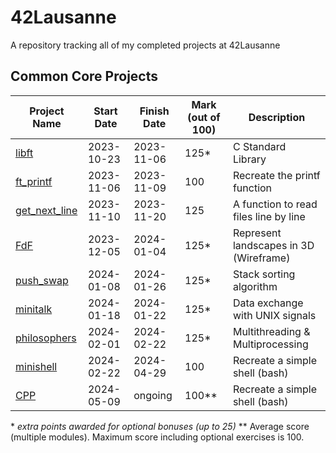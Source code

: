 # 42Lausanne
A repository tracking all of my completed projects at 42Lausanne

## Common Core Projects

| Project Name | Start Date | Finish Date | Mark (out of 100) | Description |
|--------------|------------|-------------|-------------------|-------------|
| [libft](https://github.com/BWG31/libft) | 2023-10-23 | 2023-11-06 | 125* | C Standard Library |
| [ft_printf](https://github.com/BWG31/ft_printf) | 2023-11-06 | 2023-11-09 | 100 | Recreate the printf function |
| [get_next_line](https://github.com/BWG31/get_next_line) | 2023-11-10 | 2023-11-20 | 125 | A function to read files line by line |
| [FdF](https://github.com/BWG31/FdF) | 2023-12-05 | 2024-01-04 | 125* | Represent landscapes in 3D (Wireframe) |
| [push_swap](https://github.com/BWG31/push_swap) | 2024-01-08 | 2024-01-26 | 125* | Stack sorting algorithm |
| [minitalk](https://github.com/BWG31/minitalk) | 2024-01-18 | 2024-01-22 | 125* | Data exchange with UNIX signals |
| [philosophers](https://github.com/BWG31/philosophers) | 2024-02-01 | 2024-02-22 | 125* | Multithreading & Multiprocessing |
| [minishell](https://github.com/BWG31/minishell) | 2024-02-22 | 2024-04-29 | 100 | Recreate a simple shell (bash) |
| [CPP](https://github.com/BWG31/CPP) | 2024-05-09 | ongoing | 100** | Recreate a simple shell (bash) |

\* *extra points awarded for optional bonuses (up to 25)*
\*\* Average score (multiple modules). Maximum score including optional exercises is 100.